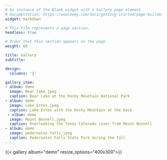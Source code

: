 ```yaml
---
# An instance of the Blank widget with a Gallery page element.
# Documentation: https://wowchemy.com/docs/getting-started/page-builder/
widget: markdown

# This file represents a page section.
headless: true

# Order that this section appears on the page.
weight: 60

title: Gallery
subtitle:

design:
  columns: '1'

gallery_item:
- album: demo
  image: Bear lake.jpeg
  caption: Bear Lake at the Rocky Mountain National Park
- album: demo
  image: Lake Estes.jpeg
  caption: Lake Estes with the Rocky Mountain at the back
 - album: demo
  image: Mount Bonnell.jpeg
  caption: Overlooking the Texas Colorado river from Mount Bonnell
- album: demo
  image: pedernales falls.jpeg
  caption: Pedernales Falls State Park during the fall
---
```


{{< gallery album="demo" resize_options="400x300">}}
